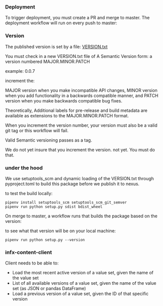 ### Deployment
To trigger deployment, you must create a PR and merge to master.
The deployment workflow will run on every push to master:

### Version

The published version is set by a file: [VERSION.txt](./VERSION.txt)

You must check in a new VERSION.txt file of A Semantic Version form:  a version numbered MAJOR.MINOR.PATCH

example: 0.0.7

increment the:

MAJOR version when you make incompatible API changes,
MINOR version when you add functionality in a backwards compatible manner, and
PATCH version when you make backwards compatible bug fixes.

Theoretically, Additional labels for pre-release and build metadata are available as extensions to the MAJOR.MINOR.PATCH format.

When you increment the version number, your version must also be a valid git tag or this workflow will fail.

Valid Semantic versioning passes as a tag.

We do not yet insure that you increment the version. not yet. You must do that.

### under the hood

We use setuptools_scm and dynamic loading of the VERSION.txt through pyproject.toml to build this package before we
publish it to nexus.

to test the build locally:

``` shell
pipenv install setuptools_scm setuptools_scm_git_semver
pipenv run python setup.py sdist bdist_wheel
```

On merge to master, a workflow runs that builds the package based on the version:

to see what that version will be on your local machine:

``` shell
pipenv run python setup.py --version
```

### infx-content-client
Client needs to be able to:
 - Load the most recent active version of a value set, given the name of the value set
 - List of all available versions of a value set, given the name of the value set (as JSON or pandas DataFrame)
 - Load a previous version of a value set, given the ID of that specific version
